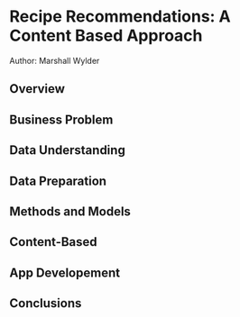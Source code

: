 # Recipe Recommendations: A Content Based Approach
Author: Marshall Wylder

## Overview


## Business Problem


## Data Understanding


## Data Preparation


## Methods and Models


## Content-Based 

## App Developement

## Conclusions
